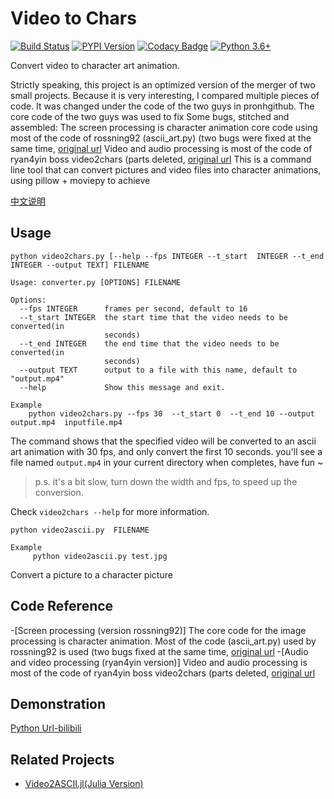 # Video to Chars

[![Build Status](https://travis-ci.org/ryan4yin/video2chars.svg?branch=master)](https://travis-ci.org/ryan4yin/video2chars)
[![PYPI Version](https://img.shields.io/pypi/v/video2chars.svg)](https://pypi.org/project/video2chars/)
[![Codacy Badge](https://api.codacy.com/project/badge/Grade/07055fe560ba40af83ec09d413d93f4c)](https://app.codacy.com/app/xiaoyin_c/video2chars?utm_source=github.com&utm_medium=referral&utm_content=ryan4yin/video2chars&utm_campaign=Badge_Grade_Dashboard)
[![Python 3.6+](https://img.shields.io/pypi/pyversions/video2chars.svg?style=flat)](https://www.python.org/)

Convert video to character art animation.

Strictly speaking, this project is an optimized version of the merger of two small projects. Because it is very interesting, I compared multiple pieces of code. It was changed under the code of the two  guys in pronhgithub. The core code of the two  guys was used to fix Some bugs, stitched and assembled:
The screen processing is character animation core code using most of the code of rossning92 (ascii_art.py) (two bugs were fixed at the same time, [original url](https://gist.github.com/rossning92/bb1667e5e14a63148dcd61b4455ce52f)
Video and audio processing is most of the code of ryan4yin boss video2chars (parts deleted, [original url](https://github.com/ryan4yin/video2chars)
This is a command line tool that can convert pictures and video files into character animations, using pillow + moviepy to achieve

[中文说明](/doc/README-zh-cn.md)


## Usage

```
python video2chars.py [--help --fps INTEGER --t_start  INTEGER --t_end INTEGER --output TEXT] FILENAME

Usage: converter.py [OPTIONS] FILENAME

Options:
  --fps INTEGER      frames per second, default to 16
  --t_start INTEGER  the start time that the video needs to be converted(in
                     seconds)
  --t_end INTEGER    the end time that the video needs to be converted(in
                     seconds)
  --output TEXT      output to a file with this name, default to "output.mp4"
  --help             Show this message and exit.

Example
	python video2chars.py --fps 30  --t_start 0  --t_end 10 --output output.mp4  inputfile.mp4
```
The command shows that the specified video will be converted to an ascii art animation with 30 fps, and only convert the first 10 seconds. 
you'll see a file named `output.mp4` in your current directory when completes, have fun ~

>p.s. it's a bit slow, turn down the width and fps, to speed up the conversion. 

Check `video2chars --help` for more information.

```
python video2ascii.py  FILENAME

Example
	 python video2ascii.py test.jpg
```
Convert a picture to a character picture

## Code Reference
-[Screen processing (version rossning92)] The core code for the image processing is character animation. Most of the code (ascii_art.py) used by rossning92 is used (two bugs fixed at the same time, [original url](https://gist.github.com/rossning92/bb1667e5e14a63148dcd61b4455ce52f)
-[Audio and video processing (ryan4yin version)] Video and audio processing is most of the code of ryan4yin boss video2chars (parts deleted, [original url](https://github.com/ryan4yin/video2chars)

## Demonstration
[Python Url-bilibili](https://www.bilibili.com/video/BV1Ct4y1v77S/)

## Related Projects

- [Video2ASCII.jl(Julia Version)](https://github.com/ryan4yin/Video2ASCII.jl)


